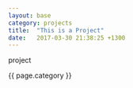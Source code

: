 ```yaml
---
layout: base
category: projects
title:  "This is a Project"
date:   2017-03-30 21:38:25 +1300
---
```

project

{{ page.category }}
